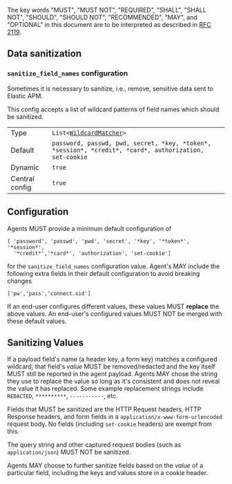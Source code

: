 The key words "MUST", "MUST NOT", "REQUIRED", "SHALL", "SHALL NOT", "SHOULD",
"SHOULD NOT", "RECOMMENDED",  "MAY", and "OPTIONAL" in this document are to
be interpreted as described in
[RFC 2119](https://www.ietf.org/rfc/rfc2119.txt).

## Data sanitization

### `sanitize_field_names` configuration

Sometimes it is necessary to sanitize, i.e., remove,
sensitive data sent to Elastic APM.

This config accepts a list of wildcard patterns of field names which should be
sanitized.

|                |   |
|----------------|---|
| Type           | `List<`[`WildcardMatcher`](../../tests/agents/json-specs/wildcard_matcher_tests.json)`>` |
| Default        | `password, passwd, pwd, secret, *key, *token*, *session*, *credit*, *card*, authorization, set-cookie` |
| Dynamic        | `true` |
| Central config | `true` |

## Configuration

Agents MUST provide a minimum default configuration of

    [ 'password', 'passwd', 'pwd', 'secret', '*key', '*token*', '*session*',
      '*credit*','*card*', 'authorization', 'set-cookie']

for the `sanitize_field_names` configuration value.  Agent's MAY include the
following extra fields in their default configuration to avoid breaking changes

    ['pw','pass','connect.sid']

If an end-user configures different values, these values MUST **replace** the
above values. An end-user's configured values MUST NOT be merged with these
default values.

## Sanitizing Values

If a payload field's name (a header key, a form key) matches a configured
wildcard, that field's _value_ MUST be removed/redacted and the key itself
MUST still be reported in the agent payload. Agents MAY chose the string
they use to replace the value so long as it's consistent and does not reveal
the value it has replaced. Some example replacement strings
include `REDACTED`, `**********`, `-----------`, etc.

Fields that MUST be sanitized are the HTTP Request headers, HTTP Response
headers, and form fields in a `application/x-www-form-urlencoded` request
body.  No fields (including `set-cookie` headers) are exempt from this.

The query string and other captured request bodies (such as `application/json`)
MUST NOT be sanitized.

Agents MAY choose to further sanitize fields based on the _value_ of a
particular field, including the keys and values store in a cookie header.
